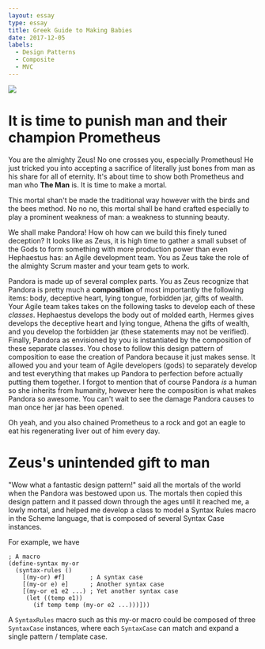 ```yaml
---
layout: essay
type: essay
title: Greek Guide to Making Babies
date: 2017-12-05
labels:
  - Design Patterns
  - Composite
  - MVC
---
```


<img class="ui medium image" src="https://cdn.ancienthistorylists.com/wp-content/uploads/2015/03/prometheus_greek_god.x34319.jpg"/>

# It is time to punish man and their champion Prometheus

You are the almighty Zeus! No one crosses you, especially Prometheus! He just tricked you into accepting a sacrifice of literally just bones from man as his share for all of eternity. It's about time to show both Prometheus and man who **The Man** is. It is time to make a mortal.

This mortal shan't be made the traditional way however with the birds and the bees method. No no no, this mortal shall be hand crafted especially to play a prominent weakness of man: a weakness to stunning beauty.

We shall make Pandora! How oh how can we build this finely tuned deception? It looks like as Zeus, it is high time to gather a small subset of the Gods to form something with more production power than even Hephaestus has: an Agile development team. You as Zeus take the role of the almighty Scrum master and your team gets to work.

Pandora is made up of several complex parts. You as Zeus recognize that Pandora is pretty much a **composition** of most importantly the following items: body, deceptive heart, lying tongue, forbidden jar, gifts of wealth. Your Agile team takes takes on the following tasks to develop each of these *classes*. Hephaestus develops the body out of molded earth, Hermes gives develops the deceptive heart and lying tongue, Athena the gifts of wealth, and you develop the forbidden jar (these statements may not be verified). Finally, Pandora as envisioned by you is instantiated by the composition of these separate classes. You chose to follow this design pattern of composition to ease the creation of Pandora because it just makes sense. It allowed you and your team of Agile developers (gods) to separately develop and test everything that makes up Pandora to perfection before actually putting them together. I forgot to mention that of course Pandora *is* a human so she inherits from humanity, however here the composition is what makes Pandora so awesome. You can't wait to see the damage Pandora causes to man once her jar has been opened.

Oh yeah, and you also chained Prometheus to a rock and got an eagle to eat his regenerating liver out of him every day.

# Zeus's unintended gift to man

"Wow what a fantastic design pattern!" said all the mortals of the world when the Pandora was bestowed upon us. The mortals then copied this design pattern and it passed down through the ages until it reached me, a lowly mortal, and helped me develop a class to model a Syntax Rules macro in the Scheme language, that is composed of several Syntax Case instances.

For example, we have
```
; A macro
(define-syntax my-or
  (syntax-rules ()
    [(my-or) #f]       ; A syntax case
    [(my-or e) e]      ; Another syntax case
    [(my-or e1 e2 ...) ; Yet another syntax case
     (let ((temp e1))
       (if temp temp (my-or e2 ...)))]))
```
A `SyntaxRules` macro such as this my-or macro could be composed of three `SyntaxCase` instances, where each `SyntaxCase` can match and expand a single pattern / template case.

